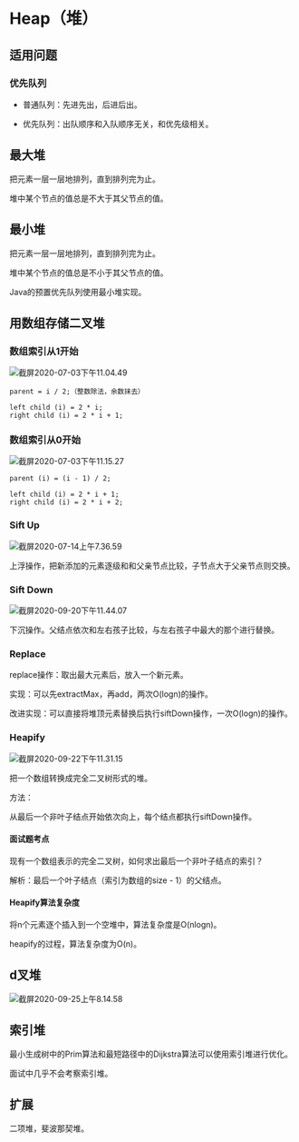 # Heap（堆）



## 适用问题

### 优先队列

- 普通队列：先进先出，后进后出。

- 优先队列：出队顺序和入队顺序无关，和优先级相关。



## 最大堆

把元素一层一层地排列，直到排列完为止。

堆中某个节点的值总是不大于其父节点的值。



## 最小堆

把元素一层一层地排列，直到排列完为止。

堆中某个节点的值总是不小于其父节点的值。

Java的预置优先队列使用最小堆实现。



## 用数组存储二叉堆

### 数组索引从1开始

![截屏2020-07-03下午11.04.49](https://image-hosting.jellyfishmix.com/20200703231203.png)

```
parent = i / 2;（整数除法，余数抹去）

left child (i) = 2 * i;
right child (i) = 2 * i + 1;
```

### 数组索引从0开始

![截屏2020-07-03下午11.15.27](https://image-hosting.jellyfishmix.com/20200703231558.png)

```
parent (i) = (i - 1) / 2;

left child (i) = 2 * i + 1;
right child (i) = 2 * i + 2;
```

### Sift Up

![截屏2020-07-14上午7.36.59](https://image-hosting.jellyfishmix.com/20200714073826.png)

上浮操作，把新添加的元素逐级和和父亲节点比较，子节点大于父亲节点则交换。

### Sift Down

![截屏2020-09-20下午11.44.07](https://image-hosting.jellyfishmix.com/20200920234431.png)

下沉操作。父结点依次和左右孩子比较，与左右孩子中最大的那个进行替换。

### Replace

replace操作：取出最大元素后，放入一个新元素。

实现：可以先extractMax，再add，两次O(logn)的操作。

改进实现：可以直接将堆顶元素替换后执行siftDown操作，一次O(logn)的操作。

### Heapify

![截屏2020-09-22下午11.31.15](https://image-hosting.jellyfishmix.com/20200922233518.png)

把一个数组转换成完全二叉树形式的堆。

方法：

从最后一个非叶子结点开始依次向上，每个结点都执行siftDown操作。

#### 面试题考点

现有一个数组表示的完全二叉树，如何求出最后一个非叶子结点的索引？

解析：最后一个叶子结点（索引为数组的size - 1）的父结点。

#### Heapify算法复杂度

将n个元素逐个插入到一个空堆中，算法复杂度是O(nlogn)。

heapify的过程，算法复杂度为O(n)。



## d叉堆

![截屏2020-09-25上午8.14.58](https://image-hosting.jellyfishmix.com/20200925084959.png)



## 索引堆

最小生成树中的Prim算法和最短路径中的Dijkstra算法可以使用索引堆进行优化。

面试中几乎不会考察索引堆。



## 扩展

二项堆，斐波那契堆。


